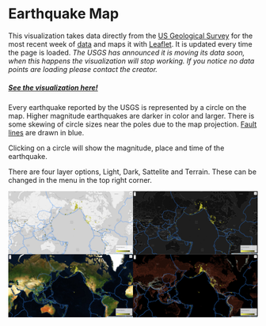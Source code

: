 # Earthquake Map
This visualization takes data directly from the [US Geological Survey](https://earthquake.usgs.gov/ "USGS earthquake website") for the most recent week of [data](https://earthquake.usgs.gov/earthquakes/feed/v1.0/summary/all_week.geojson "Raw data") and maps it with [Leaflet](https://leafletjs.com/ "Leaflet.js website"). It is updated every time the page is loaded.
*The USGS has announced it is moving its data soon, when this happens the visualization will stop working. If you notice no data points are loading please contact the creator.*

##### [See the visualization here!](https://barrytik.github.io/Earthquake-Map/)

Every earthquake reported by the USGS is represented by a circle on the map. Higher magnitude earthquakes are darker in color and larger. There is some skewing of circle sizes near the poles due to the map projection. [Fault lines](https://raw.githubusercontent.com/fraxen/tectonicplates/master/GeoJSON/PB2002_boundaries.json "raw data containing boundaries of the fault lines") are drawn in blue.

Clicking on a circle will show the magnitude, place and time of the earthquake.

There are four layer options, Light, Dark, Sattelite and Terrain. These can be changed in the menu in the top right corner.

![Layer Options](layers.png)
